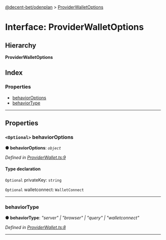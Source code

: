 [@decent-bet/odenplan](../README.md) > [ProviderWalletOptions](../interfaces/providerwalletoptions.md)

# Interface: ProviderWalletOptions

## Hierarchy

**ProviderWalletOptions**

## Index

### Properties

* [behaviorOptions](providerwalletoptions.md#behavioroptions)
* [behaviorType](providerwalletoptions.md#behaviortype)

---

## Properties

<a id="behavioroptions"></a>

### `<Optional>` behaviorOptions

**● behaviorOptions**: *`object`*

*Defined in [ProviderWallet.ts:9](https://github.com/decent-bet/odenplan/blob/95a0049/src/ProviderWallet.ts#L9)*

#### Type declaration

`Optional`  privateKey: `string`

`Optional`  walletconnect: `WalletConnect`

___
<a id="behaviortype"></a>

###  behaviorType

**● behaviorType**: *"server" \| "browser" \| "query" \| "walletconnect"*

*Defined in [ProviderWallet.ts:8](https://github.com/decent-bet/odenplan/blob/95a0049/src/ProviderWallet.ts#L8)*

___

